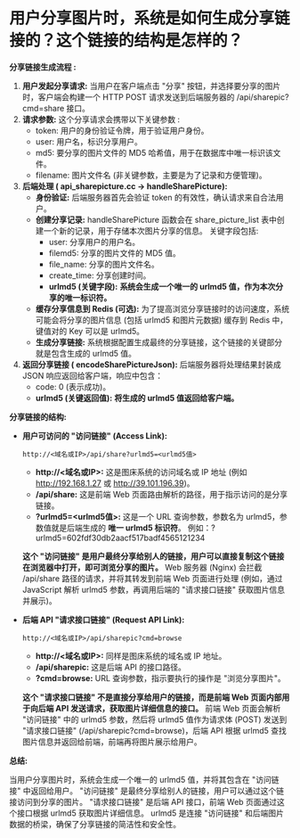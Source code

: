# 用户分享图片时，系统是如何生成分享链接的？这个链接的结构是怎样的？

**分享链接生成流程 :**

1. **用户发起分享请求:** 当用户在客户端点击 "分享" 按钮，并选择要分享的图片时，客户端会构建一个 HTTP POST 请求发送到后端服务器的 /api/sharepic?cmd=share 接口。
2. **请求参数:** 这个分享请求会携带以下关键参数 :
   - token: 用户的身份验证令牌，用于验证用户身份。
   - user: 用户名，标识分享用户。
   - md5: 要分享的图片文件的 MD5 哈希值，用于在数据库中唯一标识该文件。
   - filename: 图片文件名 (非关键参数，主要是为了记录和方便管理)。
3. **后端处理 ( api_sharepicture.cc -> handleSharePicture):**
   - **身份验证:** 后端服务器首先会验证 token 的有效性，确认请求来自合法用户。
   - **创建分享记录:** handleSharePicture 函数会在 share_picture_list 表中创建一个新的记录，用于存储本次图片分享的信息。 关键字段包括:
     - user: 分享用户的用户名。
     - filemd5: 分享的图片文件的 MD5 值。
     - file_name: 分享的图片文件名。
     - create_time: 分享创建时间。
     - **urlmd5 (关键字段):** **系统会生成一个唯一的 urlmd5 值，作为本次分享的唯一标识符。**
   - **缓存分享信息到 Redis (可选):** 为了提高浏览分享链接时的访问速度，系统可能会将分享的图片信息 (包括 urlmd5 和图片元数据) 缓存到 Redis 中，键值对的 Key 可以是 urlmd5。
   - **生成分享链接:** 系统根据配置生成最终的分享链接，这个链接的关键部分就是包含生成的 urlmd5 值。
4. **返回分享链接 ( encodeSharePictureJson):** 后端服务器将处理结果封装成 JSON 响应返回给客户端，响应中包含：
   - code: 0 (表示成功)。
   - **urlmd5 (关键返回值):** **将生成的 urlmd5 值返回给客户端。**

**分享链接的结构:**

- **用户可访问的 "访问链接" (Access Link):**

  ```
  http://<域名或IP>/api/share?urlmd5=<urlmd5值>
  ```

  - **http://<域名或IP>:** 这是图床系统的访问域名或 IP 地址 (例如 http://192.168.1.27 或 http://39.101.196.39)。
  - **/api/share:** 这是前端 Web 页面路由解析的路径，用于指示访问的是分享链接。
  - **?urlmd5=<urlmd5值>:** 这是一个 URL 查询参数，参数名为 urlmd5，参数值就是后端生成的 **唯一 urlmd5 标识符**。 例如：?urlmd5=602fdf30db2aacf517badf4565121234

  **这个 "访问链接" 是用户最终分享给别人的链接，用户可以直接复制这个链接在浏览器中打开，即可浏览分享的图片。** Web 服务器 (Nginx) 会拦截 /api/share 路径的请求，并将其转发到前端 Web 页面进行处理 (例如，通过 JavaScript 解析 urlmd5 参数，再调用后端的 "请求接口链接" 获取图片信息并展示)。

- **后端 API "请求接口链接" (Request API Link):**

  ```
  http://<域名或IP>/api/sharepic?cmd=browse
  ```

  - **http://<域名或IP>:** 同样是图床系统的域名或 IP 地址。
  - **/api/sharepic:** 这是后端 API 的接口路径。
  - **?cmd=browse:** URL 查询参数，指示要执行的操作是 "浏览分享图片"。

  **这个 "请求接口链接" 不是直接分享给用户的链接，而是前端 Web 页面内部用于向后端 API 发送请求，获取图片详细信息的接口。** 前端 Web 页面会解析 "访问链接" 中的 urlmd5 参数，然后将 urlmd5 值作为请求体 (POST) 发送到 "请求接口链接" (/api/sharepic?cmd=browse)，后端 API 根据 urlmd5 查找图片信息并返回给前端，前端再将图片展示给用户。

**总结:**

当用户分享图片时，系统会生成一个唯一的 urlmd5 值，并将其包含在 "访问链接" 中返回给用户。 "访问链接" 是最终分享给别人的链接，用户可以通过这个链接访问到分享的图片。 "请求接口链接" 是后端 API 接口，前端 Web 页面通过这个接口根据 urlmd5 获取图片详细信息。 urlmd5 是连接 "访问链接" 和后端图片数据的桥梁，确保了分享链接的简洁性和安全性。